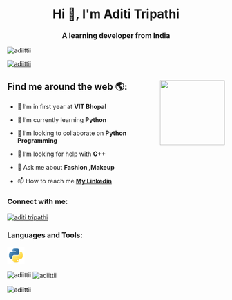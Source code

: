 <h1 align="center">Hi 👋, I'm Aditi Tripathi</h1>
<h3 align="center">A learning developer from India</h3>

<p align="left"> <img src="https://komarev.com/ghpvc/?username=adiittii&label=Profile%20views&color=0e75b6&style=flat" alt="adiittii" /> </p>

<p align="left"> <a href="https://github.com/ryo-ma/github-profile-trophy"><img src="https://github-profile-trophy.vercel.app/?username=adiittii" alt="adiittii" /></a> </p>

## Find me around the web 🌎: <a href="https://github.com/sponsors/M0nica"><img align="right" width="150" height="150" src="https://github.com/M0nica/M0nica/blob/main/octomonica/m0nica-octocat-rotating.gif?raw=true"></a>

- 🔭 I’m in first year at **VIT Bhopal**

- 🌱 I’m currently learning **Python**

- 👯 I’m looking to collaborate on **Python Programming**

- 🤝 I’m looking for help with **C++**

- 💬 Ask me about **Fashion ,Makeup**

- 📫 How to reach me **[My Linkedin](linkedin.com/in/aditi-tripathi-b0828721b)**

<h3 align="left">Connect with me:</h3>
<p align="left">
<a href="https://linkedin.com/in/aditi tripathi" target="blank"><img align="center" src="https://raw.githubusercontent.com/rahuldkjain/github-profile-readme-generator/master/src/images/icons/Social/linked-in-alt.svg" alt="aditi tripathi" height="30" width="40" /></a>
</p>

<h3 align="left">Languages and Tools:</h3>
<p align="left"> <a href="https://www.python.org" target="_blank" rel="noreferrer"> <img src="https://raw.githubusercontent.com/devicons/devicon/master/icons/python/python-original.svg" alt="python" width="40" height="40"/> </a> </p>

<p><img align="left" src="https://github-readme-stats.vercel.app/api/top-langs?username=adiittii&show_icons=true&locale=en&layout=compact" alt="adiittii" /></p>

<p>&nbsp;<img align="center" src="https://github-readme-stats.vercel.app/api?username=adiittii&show_icons=true&locale=en" alt="adiittii" /></p>

<p><img align="center" src="https://github-readme-streak-stats.herokuapp.com/?user=adiittii&" alt="adiittii" /></p>

